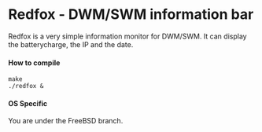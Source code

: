 # Redfox - DWM/SWM information bar

Redfox is a very simple information monitor for DWM/SWM.
It can display the batterycharge, the IP and the date.

#### How to compile

    make
	./redfox &
	
#### OS Specific

You are under the FreeBSD branch.
